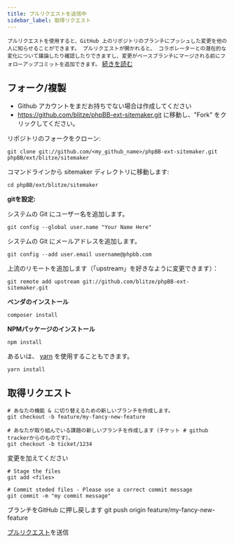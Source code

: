 ```yaml
---
title: プルリクエストを送信中
sidebar_label: 取得リクエスト
---
```


`プルリクエストを使用すると、GitHub 上のリポジトリのブランチにプッシュした変更を他の人に知らせることができます。 プルリクエストが開かれると、 コラボレーターとの潜在的な変化について議論したり確認したりできますし、変更がベースブランチにマージされる前にフォローアップコミットを追加できます。` [続きを読む](https://help.github.com/articles/about-pull-requests/)

## フォーク/複製

* Github アカウントをまだお持ちでない場合は作成してください
* https://github.com/blitze/phpBB-ext-sitemaker.git に移動し、"Fork" をクリックしてください。

リポジトリのフォークをクローン:

    git clone git://github.com/<my_github_name>/phpBB-ext-sitemaker.git phpBB/ext/blitze/sitemaker

コマンドラインから sitemaker ディレクトリに移動します:

    cd phpBB/ext/blitze/sitemaker

**gitを設定:**

システムの Git にユーザー名を追加します。

    git config --global user.name "Your Name Here"

システムの Git にメールアドレスを追加します。

    git config --add user.email username@phpbb.com

上流のリモートを追加します（「upstream」を好きなように変更できます）：

    git remote add upstream git://github.com/blitze/phpBB-ext-sitemaker.git

**ベンダのインストール**

    composer install

**NPMパッケージのインストール**

    npm install

あるいは、 [yarn](https://yarnpkg.com) を使用することもできます。

    yarn install

## 取得リクエスト

    # あなたの機能 & に切り替えるための新しいブランチを作成します。
    git checkout -b feature/my-fancy-new-feature
    
    # あなたが取り組んでいる課題の新しいブランチを作成します（チケット # github trackerからのものです）。
    git checkout -b ticket/1234

変更を加えてください

    # Stage the files
    git add <files> 
    
    # Commit steded files - Please use a correct commit message
    git commit -m "my commit message"

ブランチをGitHub に押し戻します git push origin feature/my-fancy-new-feature

[プルリクエスト](https://github.com/blitze/phpBB-ext-sitemaker/pulls)を送信
